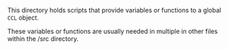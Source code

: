This directory holds scripts that provide variables or functions to a global `CCL` object. 

These variables or functions are usually needed in multiple in other files within the /src directory. 